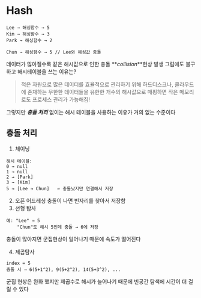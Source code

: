 # Hash

```
Lee → 해싱함수 → 5
Kim → 해싱함수 → 3
Park → 해싱함수 → 2

Chun → 해싱함수 → 5 // Lee와 해싱값 충돌
```

데이터가 많아질수록 같은 해시값으로 인한 충돌 **_collision_**현상 발생
그럼에도 불구하고 해시테이블을 쓰는 이유는?

> 적은 자원으로 많은 데이터를 효율적으로 관리하기 위해
> 하드디스크나, 클라우드에 존재하는 무한한 데이터들을 유한한 개수의 해시값으로 매핑하면 작은 메모리로도 프로세스 관리가 가능해짐!

그렇지만 **_충돌 처리_** 없이는 해시 테이블을 사용하는 이유가 거의 없는 수준이다

## 충돌 처리

1. 체이닝

```
해시 테이블:
0 → null
1 → null
2 → [Park]
3 → [Kim]
5 → [Lee → Chun]   ← 충돌났지만 연결해서 저장
```

2. 오픈 어드레싱
   충돌이 나면 빈자리를 찾아서 저장함
3. 선형 탐사

```
예: "Lee" → 5
    "Chun"도 해시 5인데 충돌 → 6에 저장

```

충돌이 많아지면 군집현상이 일어나기 때문에 속도가 떨어진다

4.  제곱탐사

```
index = 5
충돌 시 → 6(5+1^2), 9(5+2^2), 14(5+3^2), ...

```

군집 현상은 완화 했지만 제곱수로 해시가 늘어나기 때문에 빈공간 탐색에 시간이 더 걸릴 수 있다
